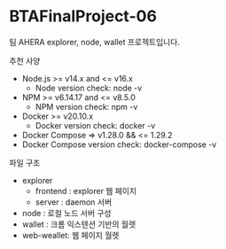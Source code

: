# BTAFinalProject-06

팀 AHERA explorer, node, wallet 프로젝트입니다.

추천 사양
- Node.js >= v14.x and <= v16.x
  - Node version check: node -v
- NPM >= v6.14.17 and <= v8.5.0
  - NPM version check: npm -v
- Docker >= v20.10.x
  - Docker version check: docker -v
- Docker Compose => v1.28.0 && <= 1.29.2
 - Docker Compose version check: docker-compose -v

파일 구조
 - explorer
   - frontend : explorer 웹 페이지
   - server : daemon 서버
 - node : 로컬 노드 서버 구성
 - wallet : 크롬 익스텐션 기반의 월렛
 - web-weallet: 웹 페이지 월렛
